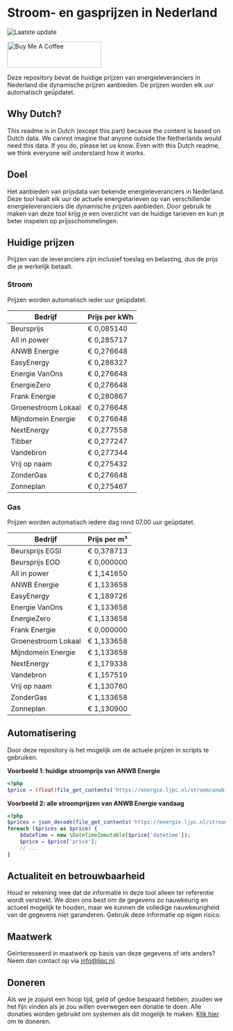 # Stroom- en gasprijzen in Nederland

![Laatste update](https://img.shields.io/badge/laatste%20update-2023--12--09%2008%3A00%20CET-brightgreen)

<a href="https://www.buymeacoffee.com/Lars-" target="_blank"><img src="https://cdn.buymeacoffee.com/buttons/v2/default-orange.png" alt="Buy Me A Coffee" height="60" style="height: 60px !important;width: 217px !important;" ></a>

Deze repository bevat de huidige prijzen van energieleveranciers in Nederland die dynamische prijzen aanbieden. De prijzen worden elk uur automatisch geüpdatet.

## Why Dutch?

This readme is in Dutch (except this part) because the content is based on Dutch data. We cannot imagine that anyone outside the Netherlands would need this data. If you do, please let us know. Even with this Dutch readme, we think
everyone will understand how it works.

## Doel

Het aanbieden van prijsdata van bekende energieleveranciers in Nederland. Deze tool haalt elk uur de actuele energietarieven op van verschillende energieleveranciers die dynamische prijzen aanbieden. Door gebruik te maken van deze tool
krijg je een overzicht van de huidige tarieven en kun je beter inspelen op prijsschommelingen.

## Huidige prijzen

Prijzen van de leveranciers zijn inclusief toeslag en belasting, dus de prijs die je werkelijk betaalt.

### Stroom

Prijzen worden automatisch ieder uur geüpdatet.

 Bedrijf | Prijs per kWh 
---------|---------------
Beursprijs | € 0,085140
All in power | € 0,285717
ANWB Energie | € 0,276648
EasyEnergy | € 0,286327
Energie VanOns | € 0,276648
EnergieZero | € 0,276648
Frank Energie | € 0,280867
Groenestroom Lokaal | € 0,276648
Mijndomein Energie | € 0,276648
NextEnergy | € 0,277558
Tibber | € 0,277247
Vandebron | € 0,277344
Vrij op naam | € 0,275432
ZonderGas | € 0,276648
Zonneplan | € 0,275467


### Gas

Prijzen worden automatisch iedere dag rond 07.00 uur geüpdatet.

 Bedrijf | Prijs per m³ 
---------|--------------
Beursprijs EGSI | € 0,378713
Beursprijs EOD | € 0,000000
All in power | € 1,141650
ANWB Energie | € 1,133658
EasyEnergy | € 1,189726
Energie VanOns | € 1,133658
EnergieZero | € 1,133658
Frank Energie | € 0,000000
Groenestroom Lokaal | € 1,133658
Mijndomein Energie | € 1,133658
NextEnergy | € 1,179338
Vandebron | € 1,157519
Vrij op naam | € 1,130760
ZonderGas | € 1,133658
Zonneplan | € 1,130900


## Automatisering

Door deze repository is het mogelijk om de actuele prijzen in scripts te gebruiken.

**Voorbeeld 1: huidige stroomprijs van ANWB Energie**

```php
<?php
$price = (float)file_get_contents('https://energie.ljpc.nl/stroom/anwb-energie-nu.txt');

```

**Voorbeeld 2: alle stroomprijzen van ANWB Energie vandaag**

```php
<?php
$prices = json_decode(file_get_contents('https://energie.ljpc.nl/stroom/all-in-power-vandaag.json'),true);
foreach ($prices as $price) {
    $dateTime = new \DateTimeImmutable($price['datetime']);
    $price = $price['price'];
    // ...
}
```

## Actualiteit en betrouwbaarheid

Houd er rekening mee dat de informatie in deze tool alleen ter referentie wordt verstrekt. We doen ons best om de gegevens zo nauwkeurig en actueel mogelijk te houden, maar we kunnen de volledige nauwkeurigheid van de gegevens niet
garanderen. Gebruik deze informatie op eigen risico.

## Maatwerk

Geïnteresseerd in maatwerk op basis van deze gegevens of iets anders? Neem dan contact op
via [info@ljpc.nl](mailto:info@ljpc.nl?subject=Energie%20prijzen).

## Doneren

Als we je zojuist een hoop tijd, geld of gedoe bespaard hebben, zouden we het fijn vinden als je zou willen overwegen een
donatie te doen. Alle donaties worden gebruikt om systemen als dit mogelijk te
maken. [Klik hier](https://www.buymeacoffee.com/Lars-) om te doneren.
